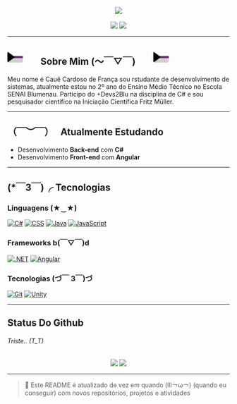 <p align="center">
  <img src="https://readme-typing-svg.herokuapp.com?color=36BCF7&lines=d+=+=+=+=+=+(+￣︶￣*+)+b" />
</p>

<p align="center">
  <a href="https://github.com/leon-0802"><img src="https://img.shields.io/github/followers/leon-08024?label=Seguidores&style=social" /></a>
  <a href="mailto:cauecardosodefranca@gmail.com"><img src="https://img.shields.io/badge/Email-Contato-red?style=flat&logo=gmail&logoColor=white" /></a>
</p>

---
## <img width="35" height="35" src="https://github.com/b3yc0d3/twemoji-flags/blob/main/assets/flags/demi_flag.svg" alt="Demi Flag" style="margin-right: 35px;" /> Sobre Mim (～￣▽￣) <img width="35" height="35" src="https://github.com/b3yc0d3/twemoji-flags/blob/main/assets/flags/demi_flag.svg" alt="Demi Flag" style="margin-left: 35px;" />


Meu nome é Cauê Cardoso de França sou rstudante de desenvolvimento de sistemas, atualmente estou no 2º ano do Ensino Médio Técnico no Escola SENAI Blumenau.
Participo do +Devs2Blu na disciplina de C# e sou pesquisador científico na Iniciação Científica Fritz Müller.


---
## （￣︶￣）　 Atualmente Estudando

- Desenvolvimento **Back-end** com **C#**
- Desenvolvimento **Front-end** com **Angular**
  
---

## (*￣3￣)╭  Tecnologias

### Linguagens (★‿★)
[![C#](https://custom-icon-badges.demolab.com/badge/C%23-%23239120.svg?logo=cshrp&logoColor=white)](#)
[![CSS](https://img.shields.io/badge/CSS-1572B6?logo=css3&logoColor=fff)](#)
[![Java](https://img.shields.io/badge/Java-%23ED8B00.svg?logo=openjdk&logoColor=white)](#)
[![JavaScript](https://img.shields.io/badge/JavaScript-F7DF1E?logo=javascript&logoColor=000)](#)

### Frameworks b(￣▽￣)d
[![.NET](https://img.shields.io/badge/.NET-512BD4?logo=dotnet&logoColor=fff)](#)
[![Angular](https://img.shields.io/badge/Angular-%23DD0031.svg?logo=angular&logoColor=white)](#)

### Tecnologias (づ￣ 3￣)づ
[![Git](https://img.shields.io/badge/Git-F05032?logo=git&logoColor=fff)](#)
[![Unity](https://img.shields.io/badge/Unity-%23000000.svg?logo=unity&logoColor=white)](#)




---



## Status Do Github
###### Triste.. (T_T)

<p align="center">
  <img width="48%" src="https://github-readme-stats.vercel.app/api?username=leon-08024&show_icons=true&theme=radical" />
  <img width="48%" src="https://github-readme-stats.vercel.app/api/top-langs/?username=leon-08024&layout=compact&theme=radical" />
</p>

---



> 🔁 Este README é atualizado de vez em quando  (lll￢ω￢)  (quando eu conseguir) com novos repositórios, projetos e atividades
